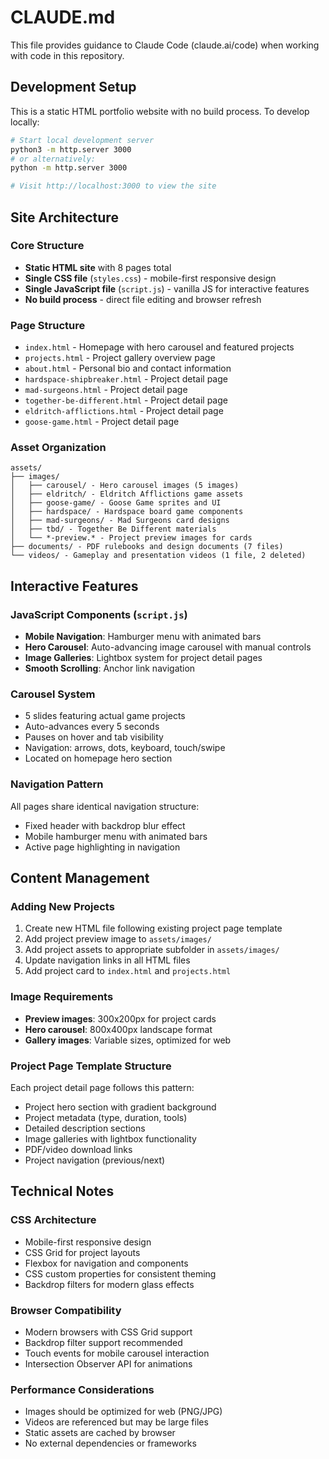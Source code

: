 # CLAUDE.md

This file provides guidance to Claude Code (claude.ai/code) when working with code in this repository.

## Development Setup

This is a static HTML portfolio website with no build process. To develop locally:

```bash
# Start local development server
python3 -m http.server 3000
# or alternatively:
python -m http.server 3000

# Visit http://localhost:3000 to view the site
```

## Site Architecture

### Core Structure
- **Static HTML site** with 8 pages total
- **Single CSS file** (`styles.css`) - mobile-first responsive design
- **Single JavaScript file** (`script.js`) - vanilla JS for interactive features
- **No build process** - direct file editing and browser refresh

### Page Structure
- `index.html` - Homepage with hero carousel and featured projects
- `projects.html` - Project gallery overview page  
- `about.html` - Personal bio and contact information
- `hardspace-shipbreaker.html` - Project detail page
- `mad-surgeons.html` - Project detail page
- `together-be-different.html` - Project detail page
- `eldritch-afflictions.html` - Project detail page
- `goose-game.html` - Project detail page

### Asset Organization
```
assets/
├── images/
│   ├── carousel/ - Hero carousel images (5 images)
│   ├── eldritch/ - Eldritch Afflictions game assets
│   ├── goose-game/ - Goose Game sprites and UI
│   ├── hardspace/ - Hardspace board game components
│   ├── mad-surgeons/ - Mad Surgeons card designs
│   ├── tbd/ - Together Be Different materials
│   └── *-preview.* - Project preview images for cards
├── documents/ - PDF rulebooks and design documents (7 files)
└── videos/ - Gameplay and presentation videos (1 file, 2 deleted)
```

## Interactive Features

### JavaScript Components (`script.js`)
- **Mobile Navigation**: Hamburger menu with animated bars
- **Hero Carousel**: Auto-advancing image carousel with manual controls
- **Image Galleries**: Lightbox system for project detail pages
- **Smooth Scrolling**: Anchor link navigation

### Carousel System
- 5 slides featuring actual game projects
- Auto-advances every 5 seconds
- Pauses on hover and tab visibility
- Navigation: arrows, dots, keyboard, touch/swipe
- Located on homepage hero section

### Navigation Pattern
All pages share identical navigation structure:
- Fixed header with backdrop blur effect
- Mobile hamburger menu with animated bars
- Active page highlighting in navigation

## Content Management

### Adding New Projects
1. Create new HTML file following existing project page template
2. Add project preview image to `assets/images/`
3. Add project assets to appropriate subfolder in `assets/images/`
4. Update navigation links in all HTML files
5. Add project card to `index.html` and `projects.html`

### Image Requirements
- **Preview images**: 300x200px for project cards
- **Hero carousel**: 800x400px landscape format
- **Gallery images**: Variable sizes, optimized for web

### Project Page Template Structure
Each project detail page follows this pattern:
- Project hero section with gradient background
- Project metadata (type, duration, tools)
- Detailed description sections
- Image galleries with lightbox functionality
- PDF/video download links
- Project navigation (previous/next)

## Technical Notes

### CSS Architecture
- Mobile-first responsive design
- CSS Grid for project layouts
- Flexbox for navigation and components
- CSS custom properties for consistent theming
- Backdrop filters for modern glass effects

### Browser Compatibility
- Modern browsers with CSS Grid support
- Backdrop filter support recommended
- Touch events for mobile carousel interaction
- Intersection Observer API for animations

### Performance Considerations
- Images should be optimized for web (PNG/JPG)
- Videos are referenced but may be large files
- Static assets are cached by browser
- No external dependencies or frameworks